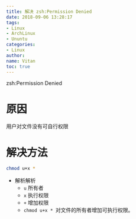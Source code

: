 ```yaml
---
title: 解决 zsh:Permission Denied
date: 2018-09-06 13:28:17
tags:
- Linux
- ArchLinux
- Ununtu
categories:
- Linux
author:
name: Vitan
toc: true
---
```

zsh:Permission Denied
<!--more-->
# 原因
用户对文件没有可自行权限
# 解决方法
```sh
chmod u+x *
```
- 解析解析
	- `u` 所有者
	- `x` 执行权限
	- `+` 增加权限
	- `chmod u+x * `对文件的所有者增加可执行权限。

